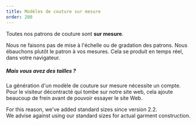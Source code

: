 ```yaml
---
title: Modèles de couture sur mesure
order: 200
---
```


Toutes nos patrons de couture sont **sur mesure**.

Nous ne faisons pas de mise à l'échelle ou de gradation des patrons. Nous ébauchons plutôt le patron à vos mesures. Cela se produit en temps réel, dans votre navigateur.

<Note>

##### Mais vous avez des tailles ?

La génération d'un modèle de couture sur mesure nécessite un compte.
Pour le visiteur décontracté qui tombe sur notre site web,
cela ajoute beaucoup de frein avant de pouvoir essayer le site Web.

For this reason, we've added standard sizes since version 2.2.  
We advise against using our standard sizes for actual garment construction.

</Note>
